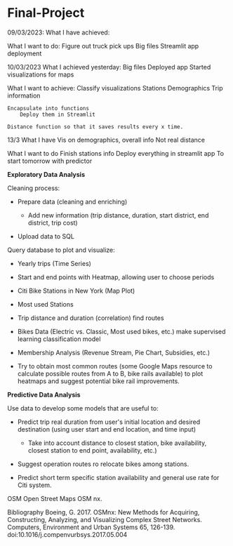 # Final-Project

09/03/2023:
What I have achieved:


What I want to do:
    Figure out truck pick ups
    Big files
    Streamlit app deployment

10/03/2023
What I achieved yesterday:
    Big files
    Deployed app
    Started visualizations for maps

What I want to achieve:
    Classify visualizations
        Stations
        Demographics
        Trip information

    Encapsulate into functions
        Deploy them in Streamlit

    Distance function so that it saves results every x time.

13/3
What I have
    Vis on demographics, overall info
    Not real distance


What I want to do
    Finish stations info
    Deploy everything in streamlit app
    To start tomorrow with predictor
    
    

**Exploratory Data Analysis**

Cleaning process:

- Prepare data (cleaning and enriching)

    - Add new information (trip distance, duration, start district, end district, trip cost)

- Upload data to SQL

Query database to plot and visualize:

- Yearly trips (Time Series)
- Start and end points with Heatmap, allowing user to choose periods
- Citi Bike Stations in New York (Map Plot)
- Most used Stations
- Trip distance and duration (correlation) find routes
- Bikes Data (Electric vs. Classic, Most used bikes, etc.) make supervised learning classification model 
- Membership Analysis (Revenue Stream, Pie Chart, Subsidies, etc.)

- Try to obtain most common routes (some Google Maps resource to calculate possible routes from A to B, bike rails available) to plot heatmaps and suggest potential bike rail improvements.

**Predictive Data Analysis**

Use data to develop some models that are useful to:

- Predict trip real duration from user's initial location and desired destination (using user start and end location, and time input) 
    
    - Take into account distance to closest station, bike availability, closest station to end point, availability, etc.)


- Suggest operation routes ro relocate bikes among stations. 

- Predict short term specific station availability and general use rate for Citi system.

OSM Open Street Maps OSM nx.


Bibliography
Boeing, G. 2017. OSMnx: New Methods for Acquiring, Constructing, Analyzing, and Visualizing Complex Street Networks. Computers, Environment and Urban Systems 65, 126-139. doi:10.1016/j.compenvurbsys.2017.05.004